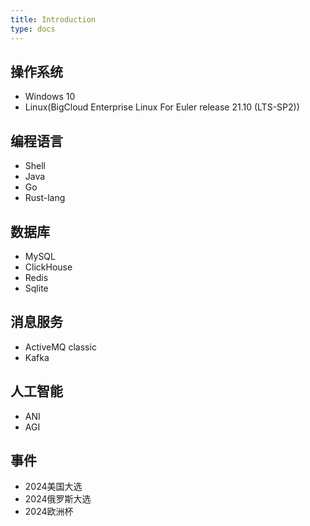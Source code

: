 ```yaml
---
title: Introduction
type: docs
---
```


## 操作系统

- Windows 10
- Linux(BigCloud Enterprise Linux For Euler release 21.10 (LTS-SP2))

## 编程语言

- Shell
- Java
- Go
- Rust-lang

## 数据库

- MySQL
- ClickHouse
- Redis
- Sqlite

## 消息服务

- ActiveMQ classic
- Kafka

## 人工智能

- ANI
- AGI

## 事件

- 2024美国大选
- 2024俄罗斯大选
- 2024欧洲杯
